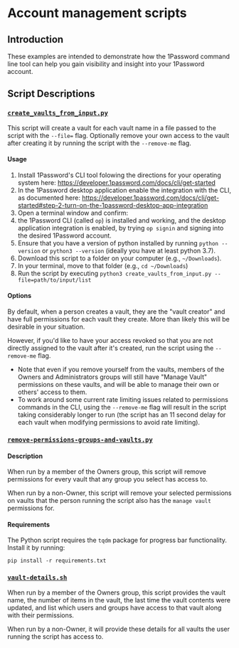 # Account management scripts

## Introduction

These examples are intended to demonstrate how the 1Password command line tool can help you gain visibility and insight into your 1Password account.  

## Script Descriptions

### [`create_vaults_from_input.py`](./create_vaults_from_input.py)
This script will create a vault for each vault name in a file passed to the script with the `--file=` flag. Optionally remove your own access to the vault after creating it by running the script with the `--remove-me` flag. 

#### Usage
1. Install 1Password's CLI tool folowing the directions for your operating system here: https://developer.1password.com/docs/cli/get-started
2. In the 1Password desktop application enable the integration with the CLI, as documented here: https://developer.1password.com/docs/cli/get-started#step-2-turn-on-the-1password-desktop-app-integration
3. Open a terminal window and confirm:
  4. the 1Password CLI (called `op`) is installed and working, and the desktop application integration is enabled, by trying `op signin` and signing into the desired 1Password account. 
  5. Ensure that you have a version of python installed by running `python --version` or `python3 --version` (ideally you have at least python 3.7). 
6. Download this script to a folder on your computer (e.g., `~/Downloads`). 
7. In your terminal, move to that folder (e.g., `cd ~/Downloads`)
8. Run the script by executing `python3 create_vaults_from_input.py --file=path/to/input/list` 


#### Options
By default, when a person creates a vault, they are the "vault creator" and have full permissions for each vault they create. More than likely this will be desirable in your situation. 

However, if you'd like to have your access revoked so that you are not directly assigned to the vault after it's created, run the script using the `--remove-me` flag. 
* Note that even if you remove yourself from the vaults, members of the Owners and Administrators groups will still have "Manage Vault" permissions on these vaults, and will be able to manage their own or others' access to them. 
* To work around some current rate limiting issues related to permissions commands in the CLI, using the `--remove-me` flag will result in the script taking considerably longer to run (the script has an 11 second delay for each vault when modifying permissions to avoid rate limiting).

### [`remove-permissions-groups-and-vaults.py`](./remove-permissions-groups-and-vault.py)

#### Description
When run by a member of the Owners group, this script will remove permissions for every vault that any group you select has access to.

When run by a non-Owner, this script will remove your selected permissions on vaults that the person running the script also has the `manage vault` permissions for.

#### Requirements 
The Python script requires the `tqdm` package for progress bar functionality. Install it by running:
  ```
  pip install -r requirements.txt
  ```


### [`vault-details.sh`](vault-details.sh)

When run by a member of the Owners group, this script provides the vault name, the number of items in the vault, the last time the vault contents were updated, and list which users and groups have access to that vault along with their permissions.

When run by a non-Owner, it will provide these details for all vaults the user running the script has access to.